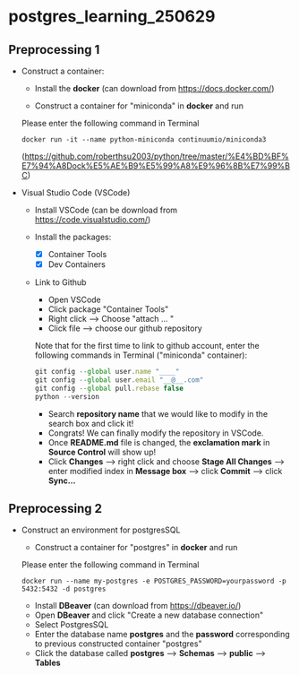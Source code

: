 # postgres_learning_250629

## **Preprocessing 1** 
* Construct a container:
    * Install the **docker** (can download from  https://docs.docker.com/)

    * Construct a container for "miniconda" in **docker** and run

    Please enter the following command in Terminal 
    
    `docker run -it --name python-miniconda continuumio/miniconda3`
    
    (https://github.com/roberthsu2003/python/tree/master/%E4%BD%BF%E7%94%A8Dock%E5%AE%B9%E5%99%A8%E9%96%8B%E7%99%BC)

* Visual Studio Code (VSCode)
    * Install VSCode (can be download from https://code.visualstudio.com/)

    * Install the packages:
        - [x] Container Tools
        - [x] Dev Containers

    * Link to Github
        * Open VSCode
        * Click package "Container Tools"
        * Right click --> Choose "attach ... "
        * Click file --> choose our github repository

        Note that for the first time to link to github account, enter the following commands in Terminal ("miniconda" container):

        ```js
        git config --global user.name "____"
        git config --global user.email "__@__.com"
        git config --global pull.rebase false
        python --version
        ```

        * Search **repository name** that we would like to modify in the search box and click it!
        * Congrats! We can finally modify the repository in VSCode.
        * Once **README.md** file is changed,  the **exclamation mark** in **Source Control** will show up!
        * Click **Changes** --> right click and choose **Stage All Changes** --> enter modified index in **Message box** --> click **Commit** --> click **Sync...**

## **Preprocessing 2**
* Construct an environment for postgresSQL

    * Construct a container for "postgres" in **docker** and run

    Please enter the following command in Terminal 

    `docker run --name my-postgres -e POSTGRES_PASSWORD=yourpassword -p 5432:5432 -d postgres`

    * Install **DBeaver** (can download from  https://dbeaver.io/)
    * Open **DBeaver** and click "Create a new database connection"
    * Select PostgresSQL
    * Enter the database name **postgres** and the **password** corresponding to previous constructed container "postgres"
    * Click the database called **postgres** --> **Schemas** --> **public** --> **Tables**
